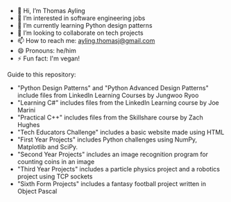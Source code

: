 - 👋 Hi, I’m Thomas Ayling
- 👀 I’m interested in software engineering jobs
- 🌱 I’m currently learning Python design patterns
- 💞️ I’m looking to collaborate on tech projects
- 📫 How to reach me: ayling.thomasj@gmail.com
- 😄 Pronouns: he/him
- ⚡ Fun fact: I'm vegan! 

Guide to this repository:
- "Python Design Patterns" and "Python Advanced Design Patterns" include files from LinkedIn Learning Courses by Jungwoo Ryoo
- "Learning C#" includes files from the LinkedIn Learning course by Joe Marini
- "Practical C++" includes files from the Skillshare course by Zach Hughes
- "Tech Educators Challenge" includes a basic website made using HTML 
- "First Year Projects" includes Python challenges using NumPy, Matplotlib and SciPy.
- "Second Year Projects" includes an image recognition program for counting coins in an image
- "Third Year Projects" includes a particle physics project and a robotics project using TCP sockets
- "Sixth Form Projects" includes a fantasy football project written in Object Pascal

<!---
tomjayling/tomjayling is a ✨ special ✨ repository because its `README.md` (this file) appears on your GitHub profile.
You can click the Preview link to take a look at your changes.
--->
